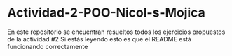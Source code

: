 # Actividad-2-POO-Nicol-s-Mojica
En este repositorio se encuentran resueltos todos los ejercicios propuestos de la actividad #2
Si estás leyendo esto es que el README está funcionando correctamente
